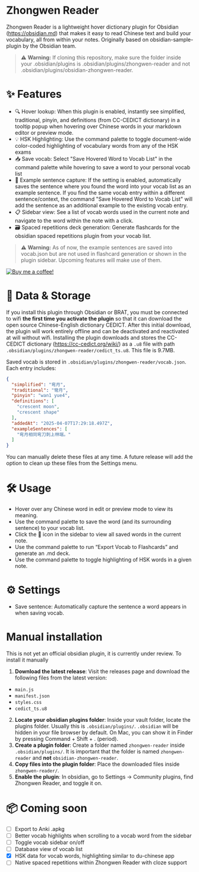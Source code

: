 # Zhongwen Reader
Zhongwen Reader is a lightweight hover dictionary plugin for Obsidian (https://obsidian.md) that makes it easy to read Chinese text and build your vocabulary, all from within your notes. Originally based on obsidian-sample-plugin by the Obsidian team.

> ⚠️ **Warning:** If cloning this repository, make sure the folder inside your .obsidian/plugins is .obsidian/plugins/zhongwen-reader and not .obsidian/plugins/obsidian-zhongwen-reader.

# ✨ Features
- 🔍 Hover lookup: When this plugin is enabled, instantly see simplified, traditional, pinyin, and definitions (from CC-CEDICT dictionary) in a tooltip popup when hovering over Chinese words in your markdown editor or preview mode.
- 💡 HSK Highlighting: Use the command palette to toggle document-wide color-coded highlighting of vocabulary words from any of the HSK exams
- 📥 Save vocab: Select "Save Hovered Word to Vocab List" in the command palette while hovering to save a word to your personal vocab list
- 🧠 Example sentence capture: If the setting is enabled, automatically saves the sentence where you found the word into your vocab list as an example sentence. If you find the same vocab entry within a different sentence/context, the command "Save Hovered Word to Vocab List" will add the sentence as an additional example to the existing vocab entry.
- 📋 Sidebar view: See a list of vocab words used in the current note and navigate to the word within the note with a click.
- 🗃️ Spaced repetitions deck generation: Generate flashcards for the obsidian spaced repetitions plugin from your vocab list.

> ⚠️ **Warning:** As of now, the example sentences are saved into vocab.json but are not used in flashcard generation or shown in the plugin sidebar. Upcoming features will make use of them.

[![Buy me a coffee!](https://ko-fi.com/img/githubbutton_sm.svg)](https://ko-fi.com/natipt)

# 🧾 Data & Storage
If you install this plugin through Obsidian or BRAT, you must be connected to wifi **the first time you activate the plugin** so that it can download the open source Chinese-English dictionary CEDICT. After this initial download, the plugin will work entirely offline and can be deactivated and reactivated at will without wifi. Installing the plugin downloads and stores the CC-CEDICT dictionary (https://cc-cedict.org/wiki/) as a `.u8` file with path `.obsidian/plugins/zhongwen-reader/cedict_ts.u8`. This file is 9.7MB.

Saved vocab is stored in `.obsidian/plugins/zhongwen-reader/vocab.json`.
Each entry includes:
```json
{
  "simplified": "弯月",
  "traditional": "彎月",
  "pinyin": "wan1 yue4",
  "definitions": [
    "crescent moon",
    "crescent shape"
  ],
  "addedAt": "2025-04-07T17:29:18.497Z",
  "exampleSentences": [
    "弯月相同弯刀刺上林端。"
  ]
}
```
You can manually delete these files at any time. A future release will add the option to clean up these files from the Settings menu.
# 🛠️ Usage
- Hover over any Chinese word in edit or preview mode to view its meaning.
- Use the command palette to save the word (and its surrounding sentence) to your vocab list.
- Click the 📘 icon in the sidebar to view all saved words in the current note.
- Use the command palette to run “Export Vocab to Flashcards” and generate an .md deck.
- Use the command palette to toggle highlighting of HSK words in a given note.

# ⚙️ Settings
- Save sentence: Automatically capture the sentence a word appears in when saving vocab.

# Manual installation
This is not yet an official obsidian plugin, it is currently under review. To install it manually
1. **Download the latest release**:
  Visit the releases page and download the following files from the latest version:
  - `main.js`
  - `manifest.json`
  - `styles.css`
  - `cedict_ts.u8`
2. **Locate your obsidian plugins folder**:
  Inside your vault folder, locate the plugins folder. Usually this is `.obsidian/plugins/`. `.obsidian` will be hidden in your file browser by default. On Mac, you can show it in Finder by pressing Command + Shift + . (period).
3. **Create a plugin folder**:
  Create a folder named `zhongwen-reader` inside `.obsidian/plugins/`. It is important that the folder is named `zhongwen-reader` and **not** `obsidian-zhongwen-reader`.
4. **Copy files into the plugin folder**:
  Place the downloaded files inside `zhongwen-reader/`.
5. **Enable the plugin**:
  In obsidian, go to Settings -> Community plugins, find Zhongwen Reader, and toggle it on.

# 📦 Coming soon
- [ ] Export to Anki .apkg
- [ ] Better vocab highlights when scrolling to a vocab word from the sidebar
- [ ] Toggle vocab sidebar on/off
- [ ] Database view of vocab list
- [x] HSK data for vocab words, highlighting similar to du-chinese app
- [ ] Native spaced repetitions within Zhongwen Reader with cloze support

